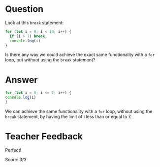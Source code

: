 # Question
Look at this `break` statement:

```js
for (let i = 0; i < 10; i++) {
  if (i > 7) break;
  console.log(i)
}
```

Is there any way we could achieve the exact same functionality with a `for` loop, but *without* using the `break` statement?

# Answer
  ```js
  for (let i = 0; i <= 7; i++) {
  console.log(i)
}
```
  We can achieve the same functionality with a `for` loop, without using the `break` statement, by having the limit of i less than or equal to 7. 

# Teacher Feedback

Perfect!

Score: 3/3